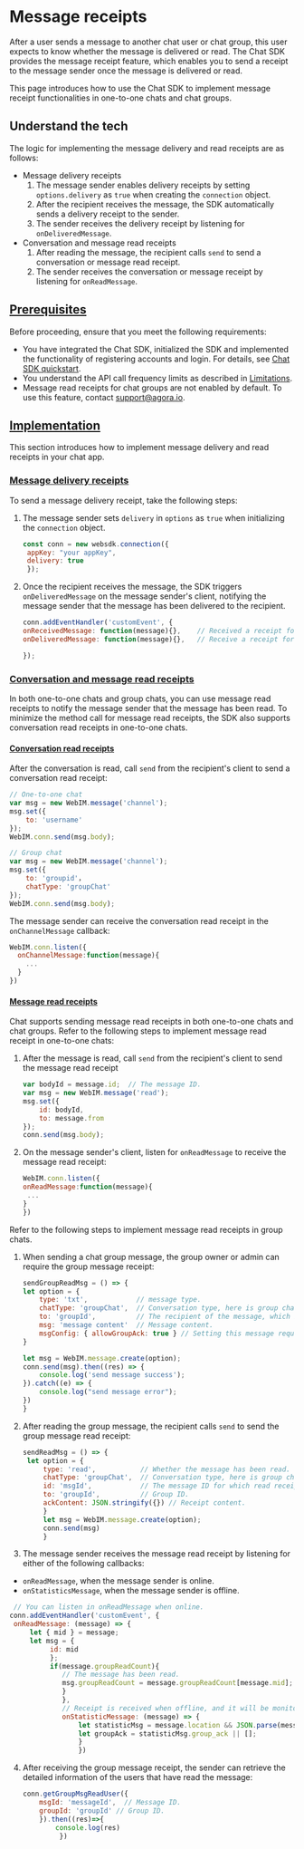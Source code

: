 # Message receipts

After a user sends a message to another chat user or chat group, this user expects to know whether the message is delivered or read. The Chat SDK provides the message receipt feature, which enables you to send a receipt to the message sender once the message is delivered or read.

This page introduces how to use the Chat SDK to implement message receipt functionalities in one-to-one chats and chat groups.

## Understand the tech

The logic for implementing the message delivery and read receipts are as follows:

- Message delivery receipts
  1. The message sender enables delivery receipts by setting `options.delivery` as `true` when creating the `connection` object.
  2. After the recipient receives the message, the SDK automatically sends a delivery receipt to the sender.
  3. The sender receives the delivery receipt by listening for `onDeliveredMessage`.
- Conversation and message read receipts
  1. After reading the message, the recipient calls `send` to send a conversation or message read receipt.
  2. The sender receives the conversation or message receipt by listening for `onReadMessage`.
  
## [Prerequisites](https://docs.agora.io/en/agora-chat/client-api/messages/message-receipts?platform=web#prerequisites)

Before proceeding, ensure that you meet the following requirements:

- You have integrated the Chat SDK, initialized the SDK and implemented the functionality of registering accounts and login. For details, see [Chat SDK quickstart](https://docs.agora.io/en/agora-chat/get-started/get-started-sdk).
- You understand the API call frequency limits as described in [Limitations](https://docs.agora.io/en/agora-chat/reference/limitations).
- Message read receipts for chat groups are not enabled by default. To use this feature, contact [support@agora.io](mailto:support@agora.io).

## [Implementation](https://docs.agora.io/en/agora-chat/client-api/messages/message-receipts?platform=web#implementation)

This section introduces how to implement message delivery and read receipts in your chat app.

### [Message delivery receipts](https://docs.agora.io/en/agora-chat/client-api/messages/message-receipts?platform=web#message-delivery-receipts)

To send a message delivery receipt, take the following steps:

1. The message sender sets `delivery` in `options` as `true` when initializing the `connection` object.

   ```javascript
   const conn = new websdk.connection({
    appKey: "your appKey",
    delivery: true
    });
   ```

2. Once the recipient receives the message, the SDK triggers `onDeliveredMessage` on the message sender's client, notifying the message sender that the message has been delivered to the recipient.

   ```javascript
   conn.addEventHandler('customEvent', {
   onReceivedMessage: function(message){},    // Received a receipt for message delivery to the server.
   onDeliveredMessage: function(message){},   // Receive a receipt for message delivery to the client.

   });
   ```


### [Conversation and message read receipts](https://docs.agora.io/en/agora-chat/client-api/messages/message-receipts?platform=web#conversation-and-message-read-receipts)

In both one-to-one chats and group chats, you can use message read receipts to notify the message sender that the message has been read. To minimize the method call for message read receipts, the SDK also supports conversation read receipts in one-to-one chats.

#### [Conversation read receipts](https://docs.agora.io/en/agora-chat/client-api/messages/message-receipts?platform=web#conversation-read-receipts)

After the conversation is read, call `send` from the recipient's client to send a conversation read receipt:

```javascript
// One-to-one chat
var msg = new WebIM.message('channel');
msg.set({
    to: 'username'
});
WebIM.conn.send(msg.body);

// Group chat
var msg = new WebIM.message('channel');
msg.set({
    to: 'groupid'，
    chatType: 'groupChat'
});
WebIM.conn.send(msg.body);
```

The message sender can receive the conversation read receipt in the `onChannelMessage` callback:

```javascript
WebIM.conn.listen({
  onChannelMessage:function(message){
    ...
  }
})

```

#### [Message read receipts](https://docs.agora.io/en/agora-chat/client-api/messages/message-receipts?platform=web#message-read-receipts)

Chat supports sending message read receipts in both one-to-one chats and chat groups. Refer to the following steps to implement message read receipt in one-to-one chats:

1. After the message is read, call `send` from the recipient's client to send the message read receipt

   ```javascript
   var bodyId = message.id;  // The message ID.
   var msg = new WebIM.message('read');
   msg.set({
       id: bodyId,
       to: message.from
   });
   conn.send(msg.body);

   ```

2. On the message sender's client, listen for `onReadMessage` to receive the message read receipt:

   ```javascript
   WebIM.conn.listen({
   onReadMessage:function(message){
    ...
   }
   })

   ```

Refer to the following steps to implement message read receipts in group chats.

1. When sending a chat group message, the group owner or admin can require the group message receipt:

   ```javascript
   sendGroupReadMsg = () => {
   let option = {
       type: 'txt',            // message type.
       chatType: 'groupChat',  // Conversation type, here is group chat.
       to: 'groupId',          // The recipient of the message, which is the group ID.
       msg: 'message content'  // Message content.
       msgConfig: { allowGroupAck: true } // Setting this message requires a read receipt.
   }

   let msg = WebIM.message.create(option);
   conn.send(msg).then((res) => {
       console.log('send message success');
   }).catch((e) => {
       console.log("send message error");
   })
   }
   ```

2. After reading the group message, the recipient calls `send` to send the group message read receipt:

   ```javascript
   sendReadMsg = () => {
    let option = {
        type: 'read',           // Whether the message has been read.
        chatType: 'groupChat',  // Conversation type, here is group chat.
        id: 'msgId',            // The message ID for which read receipts need to be sent.
        to: 'groupId',          // Group ID.
        ackContent: JSON.stringify({}) // Receipt content.
        }  
        let msg = WebIM.message.create(option); 
        conn.send(msg)
        }
   ```     


3. The message sender receives the message read receipt by listening for either of the following callbacks:

  - `onReadMessage`, when the message sender is online.
  - `onStatisticsMessage`, when the message sender is offline.

   ```javascript 
    // You can listen in onReadMessage when online.
   conn.addEventHandler('customEvent', {
    onReadMessage: (message) => {
        let { mid } = message;
        let msg = {
             id: mid
             };
             if(message.groupReadCount){
                // The message has been read.
                msg.groupReadCount = message.groupReadCount[message.mid];
                }
                },
                // Receipt is received when offline, and it will be monitored here after logging in.
                onStatisticMessage: (message) => {
                    let statisticMsg = message.location && JSON.parse(message.location);
                    let groupAck = statisticMsg.group_ack || [];
                    }
                    })
   ```

  

4. After receiving the group message receipt, the sender can retrieve the detailed information of the users that have read the message:

   ```javascript
   conn.getGroupMsgReadUser({
       msgId: 'messageId',  // Message ID.
       groupId: 'groupId' // Group ID.
       }).then((res)=>{
           console.log(res)
            })
   ```      

   
   